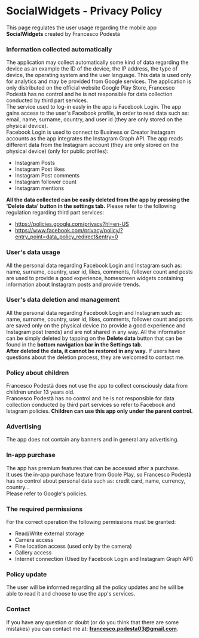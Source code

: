 # SocialWidgets - Privacy Policy
This page regulates the user usage regarding the mobile app **SocialWidgets** created by Francesco Podestà

### Information collected automatically
The application may collect automatically some kind of data regarding the device as an example the ID of the device, the IP address, the type of device, the operating system and the user language.
This data is used only for analytics and may be provided from Google services.
The application is only distributed on the official website Google Play Store, Francesco Podestà has no control and he is not responsible for data collection conducted by third part services. <br>
The service used to log-in easly in the app is Facebook Login.
The app gains access to the user's Facebook profile, in order to read data such as: email, name, surname, country, and user id (they are only stored on the physical device). <br>
Facebook Login is used to connect to Business or Creator Instagram accounts as the app integrates the Instagram Graph API.
The app reads different data from the Instagram account (they are only stored on the physical device) (only for public profiles): <br>
- Instagram Posts
- Instagram Post likes
- Instagram Post comments
- Instagram follower count
- Instagram mentions

**All the data collected can be easily deleted from the app by pressing the 'Delete data' button in the settings tab.**
Please refer to the following regulation regarding third part services:<br>
- https://policies.google.com/privacy?hl=en-US 
- https://www.facebook.com/privacy/policy/?entry_point=data_policy_redirect&entry=0
### User's data usage
All the personal data regarding Facebook Login and Instagram such as: name, surname, country, user id, likes, comments, follower count and posts are used to provide a good experience, homescreen widgets containing information about Instagram posts and provide trends.

### User's data deletion and management
All the personal data regarding Facebook Login and Instagram such as: name, surname, country, user id, likes, comments, follower count and posts are saved only on the physical device (to provide a good experience and Instagram post trends) and are not shared in any way. All the information can be simply deleted by tapping on the **Delete data** button that can be found in the **bottom navigation bar in the Settings tab**.<br>
**After deleted the data, it cannot be restored in any way.**
If users have questions about the deletion process, they are welcomed to contact me.

### Policy about children
Francesco Podestà does not use the app to collect consciously data from children under 13 years old.<br>
Francesco Podestà has no control and he is not responsible for data collection conducted by third part services so refer to Facebook and Istagram policies.
**Children can use this app only under the parent control.**

### Advertising
The app does not contain any banners and in general any advertising.

### In-app purchase
The app has premium features that can be accessed after a purchase. 
<br>It uses the in-app purchase feature from Goole Play, so Francesco Podestà has no control about personal data such as: credit card, name, currency, country...<br>
Please refer to Google's policies.

### The required permissions
For the correct operation the following permissions must be granted:
- Read/Write external storage
- Camera access
- Fine location access (used only by the camera)
- Gallery access
- Internet connection (Used by Facebook Login and Instagram Graph API)

### Policy update
The user will be informed regarding all the policy updates and he will be able to read it and choose to use the app's services.

### Contact
If you have any question or doubt (or do you think that there are some mistakes) you can contact me at: **francesco.podesta03@gmail.com**.
